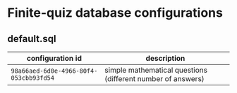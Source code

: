 # Finite-quiz database configurations

## default.sql

| configuration id                       | description                                                 |
|----------------------------------------|-------------------------------------------------------------|
| `98a66aed-6d0e-4966-80f4-053cbb93fd54` | simple mathematical questions (different number of answers) |
